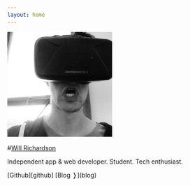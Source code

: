 ```yaml
---
layout: home
---
```


![That's me](/images/me.jpg)

#[Will Richardson][twitter]

Independent app &amp; web developer. Student. Tech enthusiast.

<span class="btn btn-sm btn-default">
  [Github][github]
</span>
<span class="btn btn-sm btn-default">
  [Blog &#10093;](blog)
</span>

[twitter]: http://twitter.com/javanut13
[github]: http://github.com/javanut13